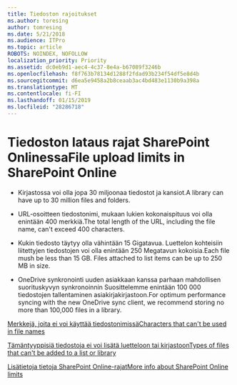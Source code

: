 ```yaml
---
title: Tiedoston rajoitukset
ms.author: toresing
author: tomresing
ms.date: 5/21/2018
ms.audience: ITPro
ms.topic: article
ROBOTS: NOINDEX, NOFOLLOW
localization_priority: Priority
ms.assetid: dc0eb9d1-aec4-4c37-8e4a-b67089f3246b
ms.openlocfilehash: f8f763b78134d1288f2fdad93b234f54df5e8d4b
ms.sourcegitcommit: d6ea5e9458a2b8ceaab3ac4bd483e1130b9a398a
ms.translationtype: MT
ms.contentlocale: fi-FI
ms.lasthandoff: 01/15/2019
ms.locfileid: "28286718"
---
```

# <a name="file-upload-limits-in-sharepoint-online"></a><span data-ttu-id="3193e-102">Tiedoston lataus rajat SharePoint Onlinessa</span><span class="sxs-lookup"><span data-stu-id="3193e-102">File upload limits in SharePoint Online</span></span>

- <span data-ttu-id="3193e-103">Kirjastossa voi olla jopa 30 miljoonaa tiedostot ja kansiot.</span><span class="sxs-lookup"><span data-stu-id="3193e-103">A library can have up to 30 million files and folders.</span></span>
    
- <span data-ttu-id="3193e-104">URL-osoitteen tiedostonimi, mukaan lukien kokonaispituus voi olla enintään 400 merkkiä.</span><span class="sxs-lookup"><span data-stu-id="3193e-104">The total length of the URL, including the file name, can't exceed 400 characters.</span></span>
    
- <span data-ttu-id="3193e-p101">Kukin tiedosto täytyy olla vähintään 15 Gigatavua. Luettelon kohteisiin liitettyjen tiedostojen voi olla enintään 250 Megatavun kokoisia.</span><span class="sxs-lookup"><span data-stu-id="3193e-p101">Each file mush be less than 15 GB. Files attached to list items can be up to 250 MB in size.</span></span>
    
- <span data-ttu-id="3193e-107">OneDrive synkronointi uuden asiakkaan kanssa parhaan mahdollisen suorituskyvyn synkronoinnin Suosittelemme enintään 100 000 tiedostojen tallentaminen asiakirjakirjastoon.</span><span class="sxs-lookup"><span data-stu-id="3193e-107">For optimum performance syncing with the new OneDrive sync client, we recommend storing no more than 100,000 files in a library.</span></span> 
    
[<span data-ttu-id="3193e-108">Merkkejä, joita ei voi käyttää tiedostonimissä</span><span class="sxs-lookup"><span data-stu-id="3193e-108">Characters that can't be used in file names</span></span>](https://go.microsoft.com/fwlink/?linkid=866430)
  
[<span data-ttu-id="3193e-109">Tämäntyyppisiä tiedostoja ei voi lisätä luetteloon tai kirjastoon</span><span class="sxs-lookup"><span data-stu-id="3193e-109">Types of files that can't be added to a list or library</span></span>](https://go.microsoft.com/fwlink/?linkid=273757)
  
[<span data-ttu-id="3193e-110">Lisätietoja tietoja SharePoint Online-rajat</span><span class="sxs-lookup"><span data-stu-id="3193e-110">More info about SharePoint Online limits</span></span>](https://go.microsoft.com/fwlink/?linkid=271273)
  

